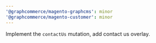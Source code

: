 ```yaml
---
'@graphcommerce/magento-graphcms': minor
'@graphcommerce/magento-customer': minor
---
```


Implement the `contactUs` mutation, add contact us overlay.

